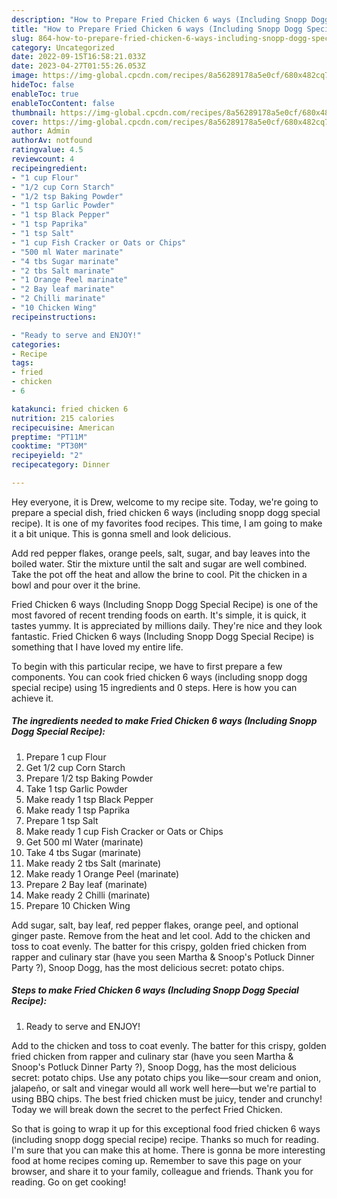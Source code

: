 ```yaml
---
description: "How to Prepare Fried Chicken 6 ways (Including Snopp Dogg Special Recipe) yang Delicious"
title: "How to Prepare Fried Chicken 6 ways (Including Snopp Dogg Special Recipe) yang Delicious"
slug: 864-how-to-prepare-fried-chicken-6-ways-including-snopp-dogg-special-recipe-yang-delicious
category: Uncategorized
date: 2022-09-15T16:58:21.033Z
date: 2023-04-27T01:55:26.053Z
image: https://img-global.cpcdn.com/recipes/8a56289178a5e0cf/680x482cq70/fried-chicken-6-ways-including-snopp-dogg-special-recipe-recipe-main-photo.jpg
hideToc: false
enableToc: true
enableTocContent: false
thumbnail: https://img-global.cpcdn.com/recipes/8a56289178a5e0cf/680x482cq70/fried-chicken-6-ways-including-snopp-dogg-special-recipe-recipe-main-photo.jpg
cover: https://img-global.cpcdn.com/recipes/8a56289178a5e0cf/680x482cq70/fried-chicken-6-ways-including-snopp-dogg-special-recipe-recipe-main-photo.jpg
author: Admin
authorAv: notfound
ratingvalue: 4.5
reviewcount: 4
recipeingredient:
- "1 cup Flour"
- "1/2 cup Corn Starch"
- "1/2 tsp Baking Powder"
- "1 tsp Garlic Powder"
- "1 tsp Black Pepper"
- "1 tsp Paprika"
- "1 tsp Salt"
- "1 cup Fish Cracker or Oats or Chips"
- "500 ml Water marinate"
- "4 tbs Sugar marinate"
- "2 tbs Salt marinate"
- "1 Orange Peel marinate"
- "2 Bay leaf marinate"
- "2 Chilli marinate"
- "10 Chicken Wing"
recipeinstructions:

- "Ready to serve and ENJOY!"
categories:
- Recipe
tags:
- fried
- chicken
- 6

katakunci: fried chicken 6 
nutrition: 215 calories
recipecuisine: American
preptime: "PT11M"
cooktime: "PT30M"
recipeyield: "2"
recipecategory: Dinner

---
```



Hey everyone, it is Drew, welcome to my recipe site. Today, we're going to prepare a special dish, fried chicken 6 ways (including snopp dogg special recipe). It is one of my favorites food recipes. This time, I am going to make it a bit unique. This is gonna smell and look delicious.

Add red pepper flakes, orange peels, salt, sugar, and bay leaves into the boiled water. Stir the mixture until the salt and sugar are well combined. Take the pot off the heat and allow the brine to cool. Pit the chicken in a bowl and pour over it the brine.

Fried Chicken 6 ways (Including Snopp Dogg Special Recipe) is one of the most favored of recent trending foods on earth. It's simple, it is quick, it tastes yummy. It is appreciated by millions daily. They're nice and they look fantastic. Fried Chicken 6 ways (Including Snopp Dogg Special Recipe) is something that I have loved my entire life.


To begin with this particular recipe, we have to first prepare a few components. You can cook fried chicken 6 ways (including snopp dogg special recipe) using 15 ingredients and 0 steps. Here is how you can achieve it.

<!--inarticleads1-->

##### The ingredients needed to make Fried Chicken 6 ways (Including Snopp Dogg Special Recipe):

1. Prepare 1 cup Flour
1. Get 1/2 cup Corn Starch
1. Prepare 1/2 tsp Baking Powder
1. Take 1 tsp Garlic Powder
1. Make ready 1 tsp Black Pepper
1. Make ready 1 tsp Paprika
1. Prepare 1 tsp Salt
1. Make ready 1 cup Fish Cracker or Oats or Chips
1. Get 500 ml Water (marinate)
1. Take 4 tbs Sugar (marinate)
1. Make ready 2 tbs Salt (marinate)
1. Make ready 1 Orange Peel (marinate)
1. Prepare 2 Bay leaf (marinate)
1. Make ready 2 Chilli (marinate)
1. Prepare 10 Chicken Wing


Add sugar, salt, bay leaf, red pepper flakes, orange peel, and optional ginger paste. Remove from the heat and let cool. Add to the chicken and toss to coat evenly. The batter for this crispy, golden fried chicken from rapper and culinary star (have you seen Martha &amp; Snoop&#39;s Potluck Dinner Party ?), Snoop Dogg, has the most delicious secret: potato chips. 

<!--inarticleads2-->

##### Steps to make Fried Chicken 6 ways (Including Snopp Dogg Special Recipe):


1. Ready to serve and ENJOY!

Add to the chicken and toss to coat evenly. The batter for this crispy, golden fried chicken from rapper and culinary star (have you seen Martha &amp; Snoop&#39;s Potluck Dinner Party ?), Snoop Dogg, has the most delicious secret: potato chips. Use any potato chips you like—sour cream and onion, jalapeño, or salt and vinegar would all work well here—but we&#39;re partial to using BBQ chips. The best fried chicken must be juicy, tender and crunchy! Today we will break down the secret to the perfect Fried Chicken. 

So that is going to wrap it up for this exceptional food fried chicken 6 ways (including snopp dogg special recipe) recipe. Thanks so much for reading. I'm sure that you can make this at home. There is gonna be more interesting food at home recipes coming up. Remember to save this page on your browser, and share it to your family, colleague and friends. Thank you for reading. Go on get cooking!
